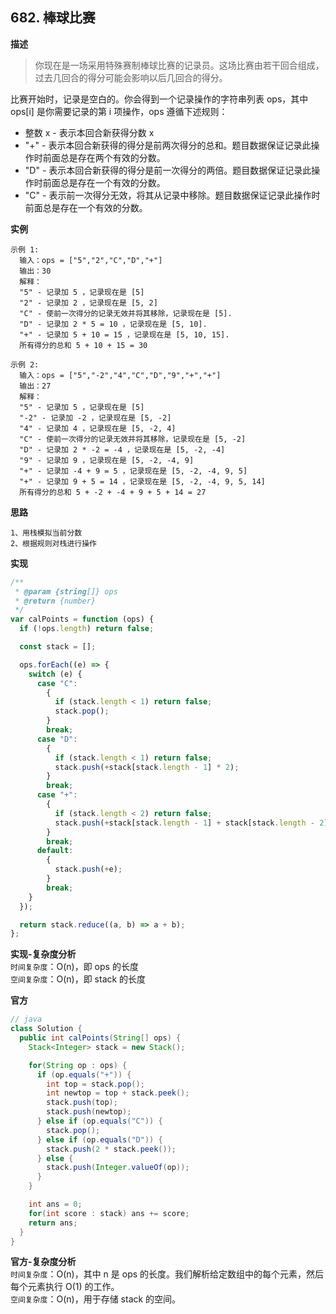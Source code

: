 ## 682. 棒球比赛

**描述**

> 你现在是一场采用特殊赛制棒球比赛的记录员。这场比赛由若干回合组成，过去几回合的得分可能会影响以后几回合的得分。

比赛开始时，记录是空白的。你会得到一个记录操作的字符串列表 ops，其中 ops[i] 是你需要记录的第 i 项操作，ops 遵循下述规则：

- 整数 x - 表示本回合新获得分数 x
- "+" - 表示本回合新获得的得分是前两次得分的总和。题目数据保证记录此操作时前面总是存在两个有效的分数。
- "D" - 表示本回合新获得的得分是前一次得分的两倍。题目数据保证记录此操作时前面总是存在一个有效的分数。
- "C" - 表示前一次得分无效，将其从记录中移除。题目数据保证记录此操作时前面总是存在一个有效的分数。

**实例**

```
示例 1:
  输入：ops = ["5","2","C","D","+"]
  输出：30
  解释：
  "5" - 记录加 5 ，记录现在是 [5]
  "2" - 记录加 2 ，记录现在是 [5, 2]
  "C" - 使前一次得分的记录无效并将其移除，记录现在是 [5].
  "D" - 记录加 2 * 5 = 10 ，记录现在是 [5, 10].
  "+" - 记录加 5 + 10 = 15 ，记录现在是 [5, 10, 15].
  所有得分的总和 5 + 10 + 15 = 30

示例 2:
  输入：ops = ["5","-2","4","C","D","9","+","+"]
  输出：27
  解释：
  "5" - 记录加 5 ，记录现在是 [5]
  "-2" - 记录加 -2 ，记录现在是 [5, -2]
  "4" - 记录加 4 ，记录现在是 [5, -2, 4]
  "C" - 使前一次得分的记录无效并将其移除，记录现在是 [5, -2]
  "D" - 记录加 2 * -2 = -4 ，记录现在是 [5, -2, -4]
  "9" - 记录加 9 ，记录现在是 [5, -2, -4, 9]
  "+" - 记录加 -4 + 9 = 5 ，记录现在是 [5, -2, -4, 9, 5]
  "+" - 记录加 9 + 5 = 14 ，记录现在是 [5, -2, -4, 9, 5, 14]
  所有得分的总和 5 + -2 + -4 + 9 + 5 + 14 = 27

```

**思路**

```
1、用栈模拟当前分数
2、根据规则对栈进行操作
```

**实现**

```js
/**
 * @param {string[]} ops
 * @return {number}
 */
var calPoints = function (ops) {
  if (!ops.length) return false;

  const stack = [];

  ops.forEach((e) => {
    switch (e) {
      case "C":
        {
          if (stack.length < 1) return false;
          stack.pop();
        }
        break;
      case "D":
        {
          if (stack.length < 1) return false;
          stack.push(+stack[stack.length - 1] * 2);
        }
        break;
      case "+":
        {
          if (stack.length < 2) return false;
          stack.push(+stack[stack.length - 1] + stack[stack.length - 2]);
        }
        break;
      default:
        {
          stack.push(+e);
        }
        break;
    }
  });

  return stack.reduce((a, b) => a + b);
};
```

**实现-复杂度分析**  
`时间复杂度`：O(n)，即 ops 的长度  
`空间复杂度`：O(n)，即 stack 的长度

**官方**

```java
// java
class Solution {
  public int calPoints(String[] ops) {
    Stack<Integer> stack = new Stack();

    for(String op : ops) {
      if (op.equals("+")) {
        int top = stack.pop();
        int newtop = top + stack.peek();
        stack.push(top);
        stack.push(newtop);
      } else if (op.equals("C")) {
        stack.pop();
      } else if (op.equals("D")) {
        stack.push(2 * stack.peek());
      } else {
        stack.push(Integer.valueOf(op));
      }
    }

    int ans = 0;
    for(int score : stack) ans += score;
    return ans;
  }
}

```

**官方-复杂度分析**  
`时间复杂度`：O(n)，其中 n 是 ops 的长度。我们解析给定数组中的每个元素，然后每个元素执行 O(1) 的工作。  
`空间复杂度`：O(n)，用于存储 stack 的空间。
